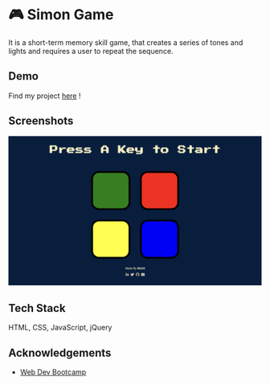 
# 🎮 Simon Game

It is a short-term memory skill game, that creates a series of tones and lights and requires a user to repeat the sequence.


## Demo

Find my project [here](https://mohitsaraff.github.io/Simon-Game/) !


## Screenshots

![App Screenshot](https://raw.githubusercontent.com/MohitSaraff/Simon-Game/master/images/Screenshot.png)


## Tech Stack

HTML, CSS, JavaScript, jQuery


## Acknowledgements

 - [Web Dev Bootcamp](https://www.udemy.com/course/the-complete-web-development-bootcamp)


